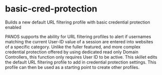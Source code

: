 # basic-cred-protection
Builds a new default URL filtering profile with basic credential protection enabled

PANOS supports the ability for URL filtering profiles to alert if usernames matching the current User-ID value of a session are entered into websites of a specific category.  Unlike the fuller featured, and more complex credential protection offered by using dedicated read only Domain Controllers, this function only requires User ID to be active. This skillet edits the default URL filtering profile to add in credential protection settings. This profile can then be used as a starting point to create other profiles.

